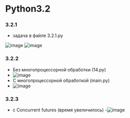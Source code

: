 # Python3.2
 
### 3.2.1
- задача в файле 3.2.1.py

![image](https://user-images.githubusercontent.com/79518116/209811790-890ee199-0641-4927-9163-33caffb5eeab.png)
![image](https://user-images.githubusercontent.com/79518116/209811763-14cd5002-de48-4c60-ba51-e1b01091a9ef.png)
### 3.2.2
- Без многопроцессорной обработки (14.py)
- ![image](https://user-images.githubusercontent.com/79518116/209809480-5ecc22f7-7c24-4fa0-8437-186499f87831.png)
- С многопроцессорной обработкой (main.py)
- ![image](https://user-images.githubusercontent.com/79518116/209811906-01468568-67e9-47c3-aab9-133714b0957f.png)

### 3.2.3
- с Concurrent futures (время увеличилось)
-![image](https://user-images.githubusercontent.com/79518116/209818323-be7aff7d-6ee3-4b27-95a1-9aed94c03993.png)
